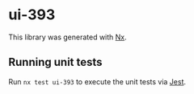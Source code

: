 # ui-393

This library was generated with [Nx](https://nx.dev).

## Running unit tests

Run `nx test ui-393` to execute the unit tests via [Jest](https://jestjs.io).
